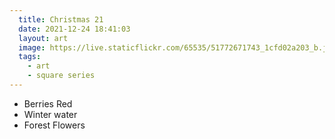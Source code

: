 ```yaml
---
  title: Christmas 21
  date: 2021-12-24 18:41:03
  layout: art
  image: https://live.staticflickr.com/65535/51772671743_1cfd02a203_b.jpg
  tags:
    - art
    - square series
---
```




- Berries Red
- Winter water
- Forest Flowers
